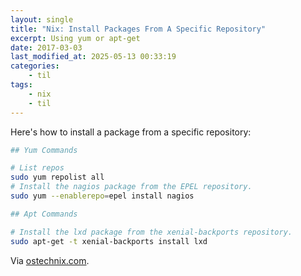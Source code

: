 ```yaml
---
layout: single
title: "Nix: Install Packages From A Specific Repository"
excerpt: Using yum or apt-get
date: 2017-03-03
last_modified_at: 2025-05-13 00:33:19
categories:
    - til
tags:
    - nix
    - til
---
```


Here's how to install a package from a specific repository:

```bash
## Yum Commands

# List repos
sudo yum repolist all
# Install the nagios package from the EPEL repository.
sudo yum --enablerepo=epel install nagios

## Apt Commands

# Install the lxd package from the xenial-backports repository.
sudo apt-get -t xenial-backports install lxd
```

Via [ostechnix.com](https://www.ostechnix.com/install-packages-specific-repository-linux/).
